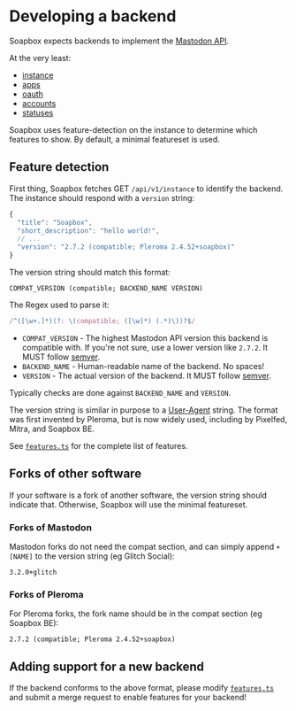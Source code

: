 # Developing a backend

Soapbox expects backends to implement the [Mastodon API](https://docs.joinmastodon.org/methods/).

At the very least:

- [instance](https://docs.joinmastodon.org/methods/instance/)
- [apps](https://docs.joinmastodon.org/methods/apps/)
- [oauth](https://docs.joinmastodon.org/methods/apps/oauth/)
- [accounts](https://docs.joinmastodon.org/methods/accounts/)
- [statuses](https://docs.joinmastodon.org/methods/statuses/)

Soapbox uses feature-detection on the instance to determine which features to show.
By default, a minimal featureset is used.

## Feature detection

First thing, Soapbox fetches GET `/api/v1/instance` to identify the backend.
The instance should respond with a `version` string:

```js
{
  "title": "Soapbox",
  "short_description": "hello world!",
  // ...
  "version": "2.7.2 (compatible; Pleroma 2.4.52+soapbox)"
}
```

The version string should match this format:

```
COMPAT_VERSION (compatible; BACKEND_NAME VERSION)
```

The Regex used to parse it:

```js
/^([\w+.]*)(?: \(compatible; ([\w]*) (.*)\))?$/
```

- `COMPAT_VERSION` - The highest Mastodon API version this backend is compatible with. If you're not sure, use a lower version like `2.7.2`. It MUST follow [semver](https://semver.org/).
- `BACKEND_NAME` - Human-readable name of the backend. No spaces!
- `VERSION` - The actual version of the backend. It MUST follow [semver](https://semver.org/).

Typically checks are done against `BACKEND_NAME` and `VERSION`.

The version string is similar in purpose to a [User-Agent](https://developer.mozilla.org/en-US/docs/Web/HTTP/Headers/User-Agent) string.
The format was first invented by Pleroma, but is now widely used, including by Pixelfed, Mitra, and Soapbox BE.

See [`features.ts`](https://gitlab.com/soapbox-pub/soapbox/-/blob/develop/app/soapbox/utils/features.ts) for the complete list of features.

## Forks of other software

If your software is a fork of another software, the version string should indicate that.
Otherwise, Soapbox will use the minimal featureset.

### Forks of Mastodon

Mastodon forks do not need the compat section, and can simply append `+[NAME]` to the version string (eg Glitch Social):

```
3.2.0+glitch
```

### Forks of Pleroma

For Pleroma forks, the fork name should be in the compat section (eg Soapbox BE):

```
2.7.2 (compatible; Pleroma 2.4.52+soapbox)
```

## Adding support for a new backend

If the backend conforms to the above format, please modify [`features.ts`](https://gitlab.com/soapbox-pub/soapbox/-/blob/develop/app/soapbox/utils/features.ts) and submit a merge request to enable features for your backend!
